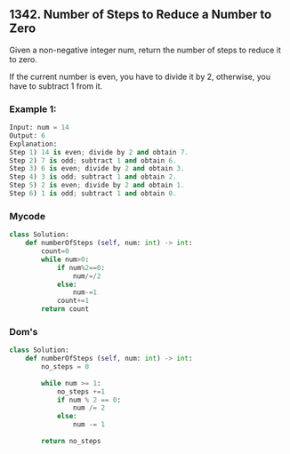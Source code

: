 ## 1342. Number of Steps to Reduce a Number to Zero

Given a non-negative integer num, return the number of steps to reduce it to zero. 

If the current number is even, you have to divide it by 2, otherwise, you have to subtract 1 from it.

### Example 1:
```python
Input: num = 14
Output: 6
Explanation: 
Step 1) 14 is even; divide by 2 and obtain 7. 
Step 2) 7 is odd; subtract 1 and obtain 6.
Step 3) 6 is even; divide by 2 and obtain 3. 
Step 4) 3 is odd; subtract 1 and obtain 2. 
Step 5) 2 is even; divide by 2 and obtain 1. 
Step 6) 1 is odd; subtract 1 and obtain 0.
```

### Mycode
```python
class Solution:  
    def numberOfSteps (self, num: int) -> int:
        count=0
        while num>0:
            if num%2==0:
                num/=/2  
            else:
                num-=1
            count+=1
        return count       
 ```


### Dom's
```python
class Solution:
    def numberOfSteps (self, num: int) -> int:
        no_steps = 0
        
        while num >= 1:
            no_steps +=1
            if num % 2 == 0:
                num /= 2
            else:
                num -= 1
                
        return no_steps
  ```
